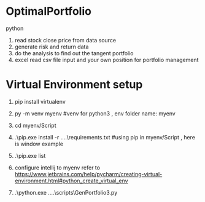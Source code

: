 # OptimalPortfolio
python 

1. read stock close price from data source
2. generate risk and return data 
3. do the analysis to find out the tangent portfolio
4. excel read csv file input and your own position for portfolio management



# Virtual Environment setup
1. pip install virtualenv
2. py -m venv myenv  #venv for python3 , env folder name: myenv
3. cd myenv/Script
4. .\pip.exe install -r ..\..\requirements.txt  #using pip in myenv/Script , here is window example
5. .\pip.exe list
6. configure intellij to myenv 
      refer to https://www.jetbrains.com/help/pycharm/creating-virtual-environment.html#python_create_virtual_env
     
7. .\python.exe ..\..\scripts\GenPortfolio3.py
      

